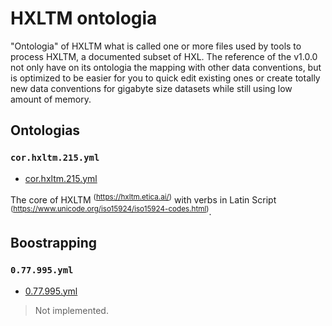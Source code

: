 # HXLTM ontologia
"Ontologia" of HXLTM what is called one or more files used by tools to process
HXLTM, a documented subset of HXL. The reference of the v1.0.0 not only have on
its ontologia the mapping with other data conventions, but is optimized to be
easier for you to quick edit existing ones or create totally new data
conventions for gigabyte size datasets while still using low amount of memory.

## Ontologias

### `cor.hxltm.215.yml`
- [cor.hxltm.215.yml](cor.hxltm.215.yml)

The core of HXLTM <sup>(<https://hxltm.etica.ai/>)</sup> with verbs in
Latin Script <sup>(<https://www.unicode.org/iso15924/iso15924-codes.html>)</sup>.

## Boostrapping

### `0.77.995.yml`

- [0.77.995.yml](0.77.995.yml)

> Not implemented.